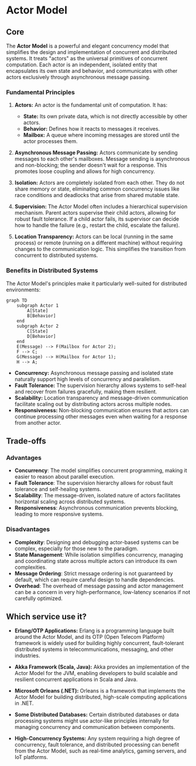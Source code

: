 # Actor Model

## Core

The **Actor Model** is a powerful and elegant concurrency model that simplifies the design and implementation of concurrent and distributed systems. It treats "actors" as the universal primitives of concurrent computation. Each actor is an independent, isolated entity that encapsulates its own state and behavior, and communicates with other actors exclusively through asynchronous message passing.

### Fundamental Principles

1.  **Actors:** An actor is the fundamental unit of computation. It has:
    *   **State:** Its own private data, which is not directly accessible by other actors.
    *   **Behavior:** Defines how it reacts to messages it receives.
    *   **Mailbox:** A queue where incoming messages are stored until the actor processes them.

2.  **Asynchronous Message Passing:** Actors communicate by sending messages to each other's mailboxes. Message sending is asynchronous and non-blocking; the sender doesn't wait for a response. This promotes loose coupling and allows for high concurrency.

3.  **Isolation:** Actors are completely isolated from each other. They do not share memory or state, eliminating common concurrency issues like race conditions and deadlocks that arise from shared mutable state.

4.  **Supervision:** The Actor Model often includes a hierarchical supervision mechanism. Parent actors supervise their child actors, allowing for robust fault tolerance. If a child actor fails, its supervisor can decide how to handle the failure (e.g., restart the child, escalate the failure).

5.  **Location Transparency:** Actors can be local (running in the same process) or remote (running on a different machine) without requiring changes to the communication logic. This simplifies the transition from concurrent to distributed systems.

### Benefits in Distributed Systems

The Actor Model's principles make it particularly well-suited for distributed environments:

```mermaid
graph TD
    subgraph Actor 1
        A[State]
        B[Behavior]
    end
    subgraph Actor 2
        C[State]
        D[Behavior]
    end
    E(Message) --> F(Mailbox for Actor 2);
    F --> C;
    G(Message) --> H(Mailbox for Actor 1);
    H --> A;
```

-   **Concurrency:** Asynchronous message passing and isolated state naturally support high levels of concurrency and parallelism.
-   **Fault Tolerance:** The supervision hierarchy allows systems to self-heal and recover from failures gracefully, making them resilient.
-   **Scalability:** Location transparency and message-driven communication facilitate scaling out by distributing actors across multiple nodes.
-   **Responsiveness:** Non-blocking communication ensures that actors can continue processing other messages even when waiting for a response from another actor.

## Trade-offs

### Advantages
-   **Concurrency**: The model simplifies concurrent programming, making it easier to reason about parallel execution.
-   **Fault Tolerance**: The supervision hierarchy allows for robust fault tolerance and self-healing systems.
-   **Scalability**: The message-driven, isolated nature of actors facilitates horizontal scaling across distributed systems.
-   **Responsiveness**: Asynchronous communication prevents blocking, leading to more responsive systems.

### Disadvantages
-   **Complexity**: Designing and debugging actor-based systems can be complex, especially for those new to the paradigm.
-   **State Management**: While isolation simplifies concurrency, managing and coordinating state across multiple actors can introduce its own complexities.
-   **Message Ordering**: Strict message ordering is not guaranteed by default, which can require careful design to handle dependencies.
-   **Overhead**: The overhead of message passing and actor management can be a concern in very high-performance, low-latency scenarios if not carefully optimized.

## Which service use it?

-   **Erlang/OTP Applications:** Erlang is a programming language built around the Actor Model, and its OTP (Open Telecom Platform) framework is widely used for building highly concurrent, fault-tolerant distributed systems in telecommunications, messaging, and other industries.

-   **Akka Framework (Scala, Java):** Akka provides an implementation of the Actor Model for the JVM, enabling developers to build scalable and resilient concurrent applications in Scala and Java.

-   **Microsoft Orleans (.NET):** Orleans is a framework that implements the Actor Model for building distributed, high-scale computing applications in .NET.

-   **Some Distributed Databases:** Certain distributed databases or data processing systems might use actor-like principles internally for managing concurrency and communication between components.

-   **High-Concurrency Systems:** Any system requiring a high degree of concurrency, fault tolerance, and distributed processing can benefit from the Actor Model, such as real-time analytics, gaming servers, and IoT platforms.

